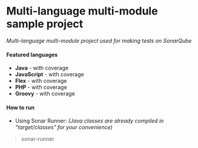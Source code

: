 Multi-language multi-module sample project
=======================
*Multi-language multi-module project used for making tests on SonarQube*

#### Featured languages
- **Java** - with coverage
- **JavaScript** - with coverage
- **Flex** - with coverage
- **PHP** - with coverage
- **Groovy** - with coverage

#### How to run
- Using Sonar Runner: *(Java classes are already compiled in "target/classes" for your convenience)*

> sonar-runner
